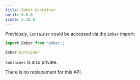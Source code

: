 ```yaml
---
title: Ember.Container
until: 6.0.0
since: 5.10.0
---
```



Previously, `Container` could be accessed via the `Ember` import:
```js
import Ember from 'ember';

Ember.Container
```
`Container` is also private.

There is no replacement for this API.
